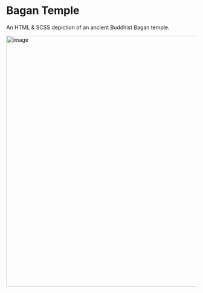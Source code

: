 # Bagan Temple

An HTML & SCSS depiction of an ancient Buddhist Bagan temple.

<img width="1000" height="663" alt="image" src="https://github.com/user-attachments/assets/026f70be-c8b6-4f70-bd94-39f18a6ace3f" />
